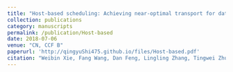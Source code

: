 ```yaml
---
title: "Host-based scheduling: Achieving near-optimal transport for datacenter networks"
collection: publications
category: manuscripts
permalink: /publication/Host-based
date: 2018-07-06
venue: "CN, CCF B"
paperurl: 'http://qingyuShi475.github.io/files/Host-based.pdf'
citation: "Weibin Xie, Fang Wang, Dan Feng, Lingling Zhang, Tingwei Zhu, <b>Qingyu Shi</b>. Host-based scheduling: Achieving near-optimal transport for datacenter networks. Computer Networks (CN), 143: 49-61 (2018)."
---
```



